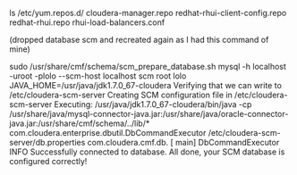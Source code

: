ls /etc/yum.repos.d/
cloudera-manager.repo  redhat-rhui-client-config.repo  redhat-rhui.repo  rhui-load-balancers.conf

(dropped database scm and recreated again as I had this command of mine)

sudo /usr/share/cmf/schema/scm_prepare_database.sh mysql -h localhost -uroot -plolo --scm-host localhost scm root lolo
JAVA_HOME=/usr/java/jdk1.7.0_67-cloudera
Verifying that we can write to /etc/cloudera-scm-server
Creating SCM configuration file in /etc/cloudera-scm-server
Executing:  /usr/java/jdk1.7.0_67-cloudera/bin/java -cp /usr/share/java/mysql-connector-java.jar:/usr/share/java/oracle-connector-java.jar:/usr/share/cmf/schema/../lib/* com.cloudera.enterprise.dbutil.DbCommandExecutor /etc/cloudera-scm-server/db.properties com.cloudera.cmf.db.
[                          main] DbCommandExecutor              INFO  Successfully connected to database.
All done, your SCM database is configured correctly!
